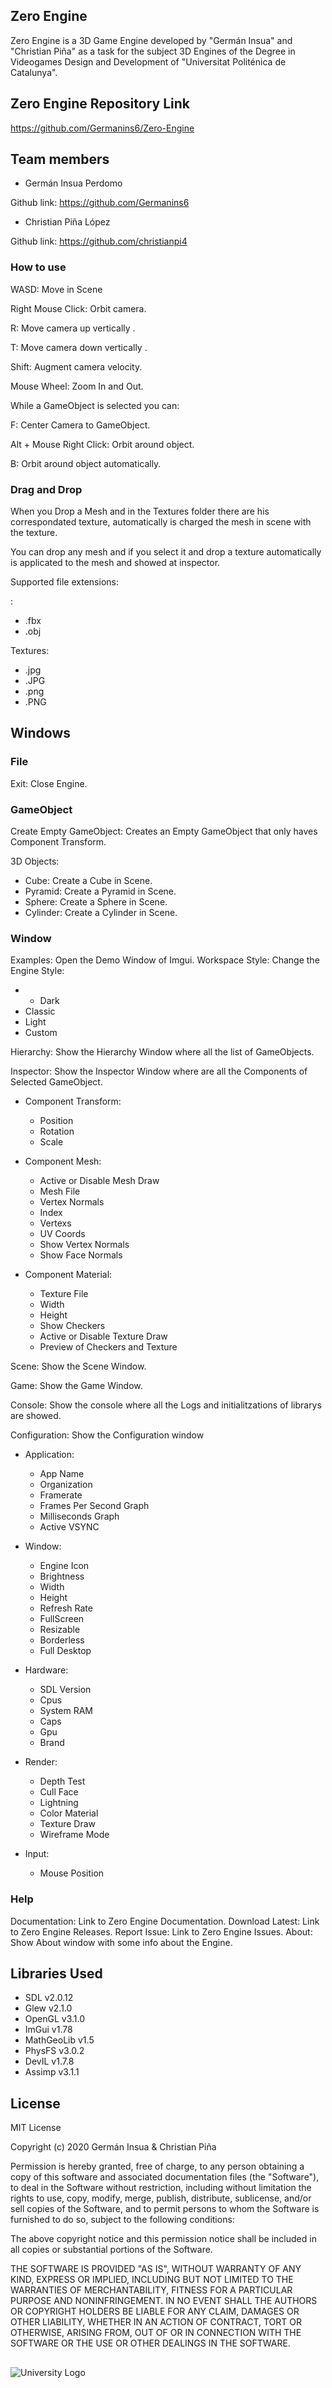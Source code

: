 ﻿## Zero Engine

Zero Engine is a 3D Game Engine developed by "Germán Insua" and "Christian Piña" as a task for the subject 3D Engines of the Degree in Videogames Design and Development of "Universitat Politénica de Catalunya".


## Zero Engine Repository Link

https://github.com/Germanins6/Zero-Engine

## Team members

* Germán Insua Perdomo

Github link: https://github.com/Germanins6

* Christian Piña López

Github link: https://github.com/christianpi4

### How to use

WASD: Move in Scene

Right Mouse Click: Orbit camera.

R: Move camera up vertically .

T: Move camera down vertically .

Shift: Augment camera velocity.

Mouse Wheel: Zoom In and Out.

While a GameObject is selected you can:

F: Center Camera to GameObject.

Alt + Mouse Right Click: Orbit around object.

B: Orbit around object automatically.

### Drag and Drop
When you Drop a Mesh and in the Textures folder there are his correspondated texture, automatically is charged the mesh in scene with the texture.

You can drop any mesh and if you select it and drop a texture automatically is applicated to the mesh and showed at inspector.

Supported file extensions:

:

* .fbx
* .obj

Textures:

* .jpg
* .JPG
* .png
* .PNG

## Windows

### File

Exit: Close Engine.

### GameObject

Create Empty GameObject: Creates an Empty GameObject that only haves Component Transform.

3D Objects:

- Cube: Create a Cube in Scene.
- Pyramid: Create a Pyramid in Scene.
- Sphere: Create a Sphere in Scene.
- Cylinder: Create a Cylinder in Scene.

### Window

Examples: Open the Demo Window of Imgui.
Workspace Style: Change the Engine Style:

- - Dark
- Classic
- Light
- Custom

Hierarchy: Show the Hierarchy Window where all the list of GameObjects.

Inspector: Show the Inspector Window where are all the Components of Selected GameObject.

- Component Transform:
    - Position
    - Rotation
    - Scale

- Component Mesh:
    - Active or Disable Mesh Draw
    - Mesh File
    - Vertex Normals
    - Index
    - Vertexs
    - UV Coords
    - Show Vertex Normals
    - Show Face Normals

- Component Material:
    - Texture File
    - Width
    - Height
    - Show Checkers
    - Active or Disable Texture Draw
    - Preview of Checkers and Texture

Scene: Show the Scene Window.

Game: Show the Game Window.

Console: Show the console where all the Logs and initialitzations of librarys are showed.

Configuration: Show the Configuration window

- Application:
    - App Name
    - Organization
    - Framerate
    - Frames Per Second Graph
    - Milliseconds Graph
    - Active VSYNC

- Window:
    - Engine Icon
    - Brightness
    - Width
    - Height
    - Refresh Rate
    - FullScreen
    - Resizable
    - Borderless
    - Full Desktop

- Hardware:
    - SDL Version
    - Cpus
    - System RAM
    - Caps
    - Gpu
    - Brand

- Render:
    - Depth Test
    - Cull Face
    - Lightning
    - Color Material
    - Texture Draw
    - Wireframe Mode

- Input:
	- Mouse Position

### Help

Documentation: Link to Zero Engine Documentation.
Download Latest: Link to Zero Engine Releases.
Report Issue: Link to Zero Engine Issues.
About: Show About window with some info about the Engine.

## Libraries Used

* SDL v2.0.12
* Glew v2.1.0
* OpenGL v3.1.0
* ImGui v1.78
* MathGeoLib v1.5
* PhysFS v3.0.2
* DevIL v1.7.8
* Assimp v3.1.1

## License

MIT License

Copyright (c) 2020 Germán Insua & Christian Piña

Permission is hereby granted, free of charge, to any person obtaining a copy
of this software and associated documentation files (the "Software"), to deal
in the Software without restriction, including without limitation the rights
to use, copy, modify, merge, publish, distribute, sublicense, and/or sell
copies of the Software, and to permit persons to whom the Software is
furnished to do so, subject to the following conditions:

The above copyright notice and this permission notice shall be included in all
copies or substantial portions of the Software.

THE SOFTWARE IS PROVIDED "AS IS", WITHOUT WARRANTY OF ANY KIND, EXPRESS OR
IMPLIED, INCLUDING BUT NOT LIMITED TO THE WARRANTIES OF MERCHANTABILITY,
FITNESS FOR A PARTICULAR PURPOSE AND NONINFRINGEMENT. IN NO EVENT SHALL THE
AUTHORS OR COPYRIGHT HOLDERS BE LIABLE FOR ANY CLAIM, DAMAGES OR OTHER
LIABILITY, WHETHER IN AN ACTION OF CONTRACT, TORT OR OTHERWISE, ARISING FROM,
OUT OF OR IN CONNECTION WITH THE SOFTWARE OR THE USE OR OTHER DEALINGS IN THE
SOFTWARE.

##
![University Logo](https://www.citm.upc.edu/templates/new/img/logoCITM.png?1401879059)   

